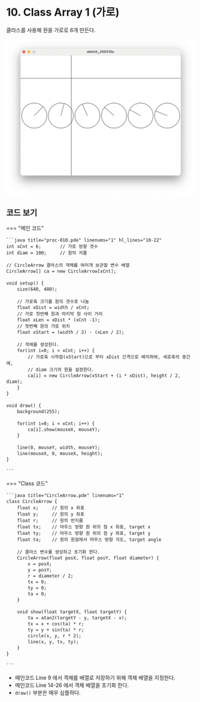 # 10. Class Array 1 (가로)

클라스를 사용해 원을 가로로 6개 만든다.

![실행한 모습](../img/processing-010.png)

## 코드 보기

=== "메인 코드"

    ```java title="proc-010.pde" linenums="1" hl_lines="10-22"
    int xCnt = 6;       // 가로 방향 갯수
    int diam = 100;     // 원의 지름

    // CircleArrow 클라스의 객체를 여러개 보관할 변수 배열
    CircleArrow[] ca = new CircleArrow[xCnt];   
    ​
    void setup() {
        size(640, 480);
        
        // 가로축 크기를 원의 갯수로 나눔
        float xDist = width / xCnt;
        // 가로 첫번째 원과 마지막 원 사이 거리
        float xLen = xDist * (xCnt -1);
        // 첫번째 원의 가로 위치   
        float xStart = (width / 2) - (xLen / 2);
        
        // 객체를 생성한다.
        for(int i=0; i < xCnt; i++) {
            // 가로축 시작점(xStart)으로 부터 xDist 간격으로 배치하여, 세로축의 중간에,
            // diam 크기의 원을 설정한다.
            ca[i] = new CircleArrow(xStart + (i * xDist), height / 2, diam);
        }
    }
    ​
    void draw() {
        background(255);
    ​
        for(int i=0; i < xCnt; i++) {
            ca[i].show(mouseX, mouseY);
        }
    ​
        line(0, mouseY, width, mouseY);
        line(mouseX, 0, mouseX, height);
    }

    ```

=== "Class 코드"

    ```java title="CircleArrow.pde" linenums="1"
    class CircleArrow {
        float x;     // 원의 x 좌표
        float y;     // 원의 y 좌표
        float r;     // 원의 반지름
        float tx;    // 마우스 방향 원 위의 점 x 좌표, target x
        float ty;    // 마우스 방향 원 위의 점 y 좌표, target y
        float ta;    // 원의 원점에서 마우스 방향 각도, target angle
    
        // 클라스 변수를 생성하고 초기화 한다.
        CircleArrow(float posX, float posY, float diameter) {
            x = posX;
            y = posY;
            r = diameter / 2;
            tx = 0;
            ty = 0;
            ta = 0;
        }
    
        void show(float targetX, float targetY) {
            ta = atan2(targetY - y, targetX - x);
            tx = x + cos(ta) * r;
            ty = y + sin(ta) * r;
            circle(x, y, r * 2);
            line(x, y, tx, ty);
        }
    }

    ```

* 메인코드 Line 9 에서 객체를 배열로 저장하기 위해 객체 배열을 지정한다.
* 메인코드 Line 14-26 에서 객체 배열을 초기화 한다.
* `draw()` 부분은 매우 심플하다.

